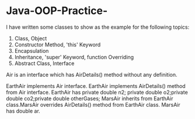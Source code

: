 # Java-OOP-Practice-
I have written some classes to show as the example for the following topics:  
1) Class, Object 
2) Constructor Method, 'this' Keyword 
3) Encapsulation 
4) Inheritance, 'super' Keyword, function Overriding 
5) Abstract Class, Interface


Air is an interface which has AirDetails() method without any definition.

EarthAir implements Air interface. EarthAir implements AirDetails() method from Air interface.
EarthAir has private double n2; private double o2;private double co2;private double otherGases;
MarsAir inherits from EarthAir class.MarsAir overrides AirDetails() method from EarthAir class.
MarsAir has double ar.
